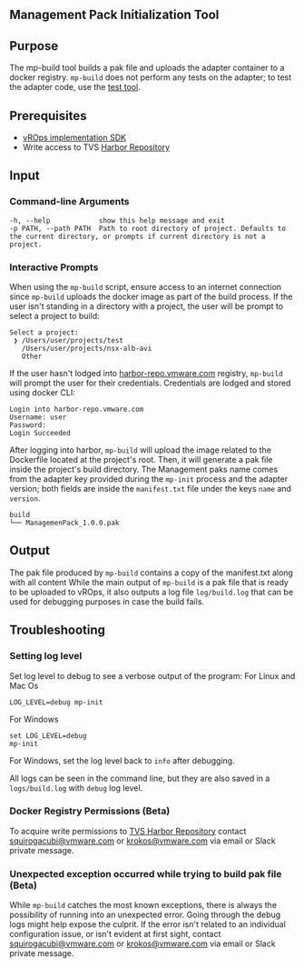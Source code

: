 Management Pack Initialization Tool
-----------------------------------

## Purpose

The mp-build tool builds a pak file and uploads the adapter container to a docker registry. `mp-build` does not perform 
any tests on the adapter; to test the adapter code, use the [test tool](mp-test.md).

## Prerequisites
- [vROps implementation SDK](../README.md#installation)
- Write access to TVS [Harbor Repository](https://harbor-repo.vmware.com/harbor/projects/1067689/repositories)

## Input

### Command-line Arguments
```shell
-h, --help            show this help message and exit
-p PATH, --path PATH  Path to root directory of project. Defaults to the current directory, or prompts if current directory is not a project.
```

### Interactive Prompts
When using the `mp-build` script, ensure access to an internet connection since `mp-build` uploads the docker image as 
part of the build process. If the user isn't standing in a directory with a project, the user will be prompt to select 
a project to build:

```shell
Select a project:
 ❯ /Users/user/projects/test
   /Users/user/projects/nsx-alb-avi
   Other
```

 If the user hasn't lodged into  [harbor-repo.vmware.com](harbor-reop.vmware.com) registry, `mp-build` will prompt 
the user for their credentials. Credentials are lodged and stored using docker CLI: 

```shell
Login into harbor-repo.vmware.com
Username: user 
Password:  
Login Succeeded
```

After logging into harbor, `mp-build` will upload the image related to the Dockerfile located at the project's root. 
Then, it will generate a pak file inside the project's build directory. The Management paks name comes from the adapter 
key provided during the `mp-init` process and the adapter version; both fields are inside the `manifest.txt` file under 
the keys `name` and `version`.

```shell
build
└── ManagemenPack_1.0.0.pak
```

##  Output
The pak file produced by `mp-build` contains a copy of the manifest.txt  along with all content 
While the main output of `mp-build` is a pak file that is ready to be uploaded to vROps, it also outputs a log file
`log/build.log`  that can be used for debugging purposes in case the build fails. 

## Troubleshooting
### Setting log level

Set log level to debug to see a verbose output of the program:
For Linux and Mac Os
```shell
LOG_LEVEL=debug mp-init
```
For Windows
```
set LOG_LEVEL=debug
mp-init
```
For Windows, set the log level back to `info` after debugging.

All logs can be seen in the command line, but they are also saved in a  `logs/build.log` with `debug` log level.


### Docker Registry Permissions (Beta) 
To acquire write permissions to [TVS Harbor Repository](https://harbor-repo.vmware.com/harbor/projects/1067689/repositories)
contact squirogacubi@vmware.com or krokos@vmware.com  via email or Slack private message. 

### Unexpected exception occurred while trying to build pak file (Beta) 
While `mp-build` catches the most known exceptions, there is always the possibility of running into an unexpected error. Going through the debug logs might help expose the culprit. If the error isn't related to an individual configuration issue, or
isn't evident at first sight, contact squirogacubi@vmware.com or krokos@vmware.com  via email or Slack private message. 
